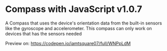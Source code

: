 # Compass with JavaScript v1.0.7

A Compass that uses the device's orientation data from the built-in sensors like the gyroscope and accelerometer.
This compass can only work on devices that has the sensors needed

Preview on: https://codepen.io/iamtsquare07/full/WNPpLdM
